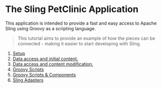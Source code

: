 # The Sling PetClinic Application

This application is intended to provide a fast and easy access to Apache Sling using Groovy as a scripting language.

> This tutorial aims to provide an example of how the pieces can be connected - making it easier to start developing
> with Sling.

1. [Setup](https://github.com/floriansalihovic/pet-clinic/blob/master/setup.md)
2. [Data access and initial content.](https://github.com/floriansalihovic/pet-clinic/blob/master/2_data_access_and_initial_content.md)
3. [Data access and content modification.](https://github.com/floriansalihovic/pet-clinic/blob/master/3_data_access_and_modification.md)
4. [Groovy Scripts](https://github.com/floriansalihovic/pet-clinic/blob/master/4_groovy_scripts.md)
5. [Groovy Scripts & Components](https://github.com/floriansalihovic/pet-clinic/blob/master/5_groovy_scripts_and_components.md)
6. [Sling Adapters](https://github.com/floriansalihovic/pet-clinic/blob/master/6_sling_adapters.md)

